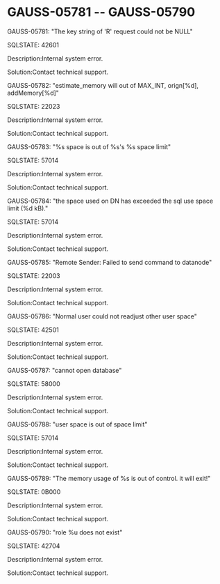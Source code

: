 # GAUSS-05781 -- GAUSS-05790<a name="EN-US_TOPIC_0302073617"></a>

GAUSS-05781: "The key string of 'R' request could not be NULL"

SQLSTATE: 42601

Description:Internal system error.

Solution:Contact technical support.

GAUSS-05782: "estimate\_memory will out of MAX\_INT, orign\[%d\], addMemory\[%d\]"

SQLSTATE: 22023

Description:Internal system error.

Solution:Contact technical support.

GAUSS-05783: "%s space is out of %s's %s space limit"

SQLSTATE: 57014

Description:Internal system error.

Solution:Contact technical support.

GAUSS-05784: "the space used on DN has exceeded the sql use space limit \(%d kB\)."

SQLSTATE: 57014

Description:Internal system error.

Solution:Contact technical support.

GAUSS-05785: "Remote Sender: Failed to send command to datanode"

SQLSTATE: 22003

Description:Internal system error.

Solution:Contact technical support.

GAUSS-05786: "Normal user could not readjust other user space"

SQLSTATE: 42501

Description:Internal system error.

Solution:Contact technical support.

GAUSS-05787: "cannot open database"

SQLSTATE: 58000

Description:Internal system error.

Solution:Contact technical support.

GAUSS-05788: "user space is out of space limit"

SQLSTATE: 57014

Description:Internal system error.

Solution:Contact technical support.

GAUSS-05789: "The memory usage of %s is out of control. it will exit!"

SQLSTATE: 0B000

Description:Internal system error.

Solution:Contact technical support.

GAUSS-05790: "role %u does not exist"

SQLSTATE: 42704

Description:Internal system error.

Solution:Contact technical support.


